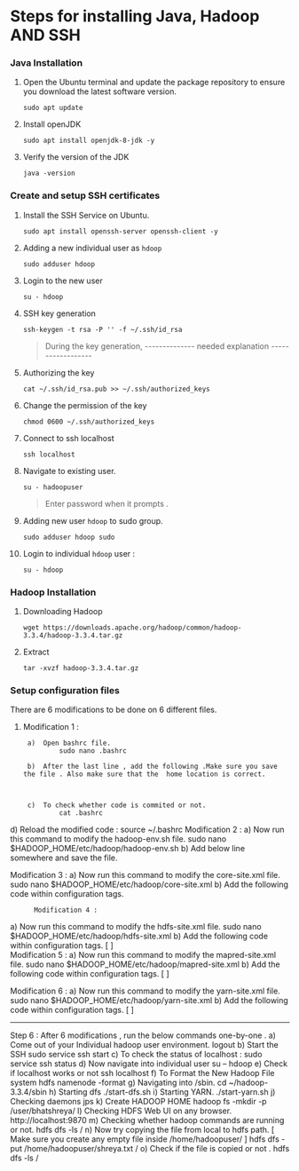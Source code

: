 #    Steps for installing Java, Hadoop AND SSH

###    Java Installation 

1. Open the Ubuntu terminal and update the package repository to ensure you download the latest software version.

    ```
    sudo apt update  
    ```
     
 2. Install openJDK
 
    ```
    sudo apt install openjdk-8-jdk -y
    ```
    
 3. Verify the version of the JDK
 
    ```
    java -version    
    ```
 
###    Create and setup SSH certificates

1. Install the SSH Service on Ubuntu.

    ```
    sudo apt install openssh-server openssh-client -y  
    ```

2. Adding a new individual user as `hdoop`

    ```
   sudo adduser hdoop 
    ```

3. Login to the new user

    ```
    su - hdoop
    ```

4. SSH key generation 

    ```
    ssh-keygen -t rsa -P '' -f ~/.ssh/id_rsa
    ```
    
    > During the key generation, --------------  needed explanation ------------------

5. Authorizing the key  

    ```
    cat ~/.ssh/id_rsa.pub >> ~/.ssh/authorized_keys
    ```
    
6. Change the permission of the key 

    ```
    chmod 0600 ~/.ssh/authorized_keys
    ```
    
7. Connect to ssh localhost

    ```
    ssh localhost
    ```

8. Navigate to existing user.

    ```
    su - hadoopuser  
    ```
    
    > Enter password when it prompts .
    
9. Adding new user `hdoop` to sudo group.

    ```
    sudo adduser hdoop sudo
    ```
    
10.	Login to individual `hdoop` user :  

    ```
    su - hdoop
    ```

    
### Hadoop Installation

1. Downloading Hadoop

    ```
    wget https://downloads.apache.org/hadoop/common/hadoop-3.3.4/hadoop-3.3.4.tar.gz 
    ```
    
2. Extract 

    ```
    tar -xvzf hadoop-3.3.4.tar.gz 
    ```
    
### Setup configuration files

There are 6 modifications to be done on 6 different files.

1. Modification 1 : 

        a)	Open bashrc file.
                sudo nano .bashrc

        b)	After the last line , add the following .Make sure you save the file . Also make sure that the  home location is correct.																																																																																																																																																																		



        c)	To check whether code is commited or not.
                cat .bashrc
d)	Reload the modified code : source  ~/.bashrc 
             Modification 2 :
a)	Now run this command to modify the hadoop-env.sh file. 
sudo nano $HADOOP_HOME/etc/hadoop/hadoop-env.sh
b)	Add below line somewhere  and save the file.









Modification 3 :
a)	Now run this command to modify the core-site.xml file. 
sudo nano $HADOOP_HOME/etc/hadoop/core-site.xml
b)	Add the following code within configuration tags.									
																																																																																																																																																																																																																			
          Modification 4 :
a)	Now run this command to modify the hdfs-site.xml file. 
sudo nano $HADOOP_HOME/etc/hadoop/hdfs-site.xml
b)	Add the following code within configuration tags. [ <configuration>  </configuration> ]																																																																																																																																																																																			
        Modification 5 :
a)	Now run this command to modify the mapred-site.xml file. 
               	sudo nano $HADOOP_HOME/etc/hadoop/mapred-site.xml
b)	Add the following code within configuration tags. [ <configuration>  </configuration> ]	

																																																																								
        	




















Modification 6 :
a)	Now run this command to modify the yarn-site.xml file. 
             		  sudo nano $HADOOP_HOME/etc/hadoop/yarn-site.xml
b)	Add the following code within configuration tags. [ <configuration>  </configuration> ]	

																																																																																																																															



---------------------------------------------------------------------------------------------------------------------------












Step 6 : After  6  modifications , run the below commands one-by-one .
a)	Come out of your Individual hadoop user environment.
logout
b)	Start the SSH 
sudo service ssh start 
c)	To check the status of localhost :
sudo service ssh status
d)	Now navigate into individual user
su – hdoop
e)	Check if localhost works or not
ssh localhost 
f)	To Format the New Hadoop File system
hdfs namenode -format
g)	Navigating into /sbin.
cd ~/hadoop-3.3.4/sbin
h)	Starting dfs
./start-dfs.sh
i)	Starting YARN.
./start-yarn.sh
j)	Checking daemons
jps
k)	Create HADOOP HOME
hadoop fs -mkdir -p /user/bhatshreya/
l)	Checking HDFS Web UI on any browser.
http://localhost:9870
m)	Checking whether hadoop commands are running or not.
hdfs dfs -ls /
n)	Now try copying the file from local to hdfs path. [ Make sure you create any empty file inside /home/hadoopuser/ ]
hdfs dfs -put /home/hadoopuser/shreya.txt / 
o)	Check if the file is copied or not .
hdfs dfs -ls /



    
    
    
    
    
    
    
    
    
    
    
    
    
    
    
    
    
    
    
    
    
    
    
  
 
 
